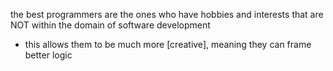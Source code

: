 
the best programmers are the ones who have hobbies and interests that are NOT within the domain of software development
- this allows them to be much more [creative], meaning they can frame better logic
